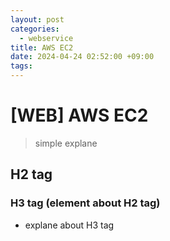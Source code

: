 ```yaml
---
layout: post
categories:
  - webservice
title: AWS EC2
date: 2024-04-24 02:52:00 +09:00
tags:
---
```

# \[WEB] AWS EC2

>simple explane

## H2 tag

### H3 tag (element about H2 tag)
- explane about H3 tag